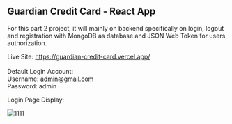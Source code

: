 ## Guardian Credit Card - React App

For this part 2 project, it will mainly on backend specifically on login, logout and registration with MongoDB as database and JSON Web Token for users authorization.

Live Site: https://guardian-credit-card.vercel.app/ <br /><br />
Default Login Account: <br />
Username: admin@gmail.com <br />
Password: admin <br />

Login Page Display:

![1111](https://user-images.githubusercontent.com/15988182/221730420-658f9be4-a5b8-4f80-9f86-2b45d21aab43.JPG)
